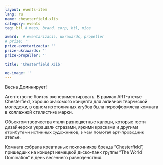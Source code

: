 ```yaml
---
layout: events-item
lang: ru
name: cheseterfield-xlib
category: events
tag: btl # mass, brand, corp, btl, mice

award:  # eventarizacia, ukrawards, propeller
# prize: ''
prize-eventarizacia: ''
prize-ukrawards: ''
prize-propeller: ''

title: 'Chesterfield Xlib'

og-image: ''
---
```


Весна Доминирует!

Агентство не боится экспериментировать. В рамках ART-ателье Chesterfield, хорошо знакомого концепта для активной творческой молодежи, в одном из столичных клубов была переоформлена комната в коллажной стилистике марки.

Объектом творчества стали разноцветные калоши, которые гости дизайнерски украшали стразами, яркими красками и другими атрибутами истинных художников, в чем помогал арт-проводник ателье.

Комната собрала креативных поклонников бренда “Chesterfield”, пришедших на концерт немецкой диско-панк группы “The World Domination” в день весеннего равноденствия.
